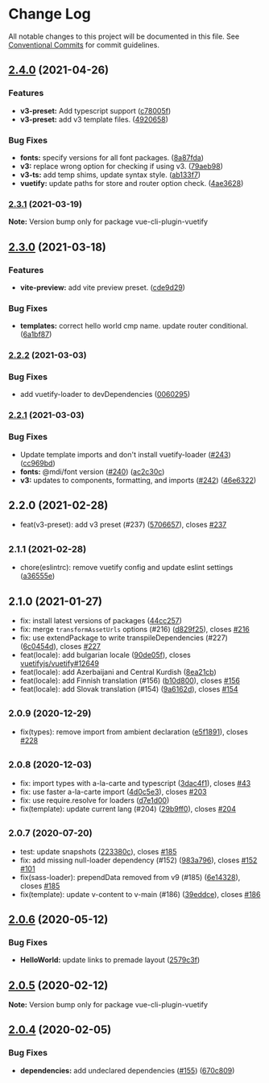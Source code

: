 # Change Log

All notable changes to this project will be documented in this file.
See [Conventional Commits](https://conventionalcommits.org) for commit guidelines.

## [2.4.0](https://github.com/vuetifyjs/vue-cli-plugin-vuetify/compare/vue-cli-plugin-vuetify@2.3.1...vue-cli-plugin-vuetify@2.4.0) (2021-04-26)


### Features

* **v3-preset:** Add typescript support ([c78005f](https://github.com/vuetifyjs/vue-cli-plugin-vuetify/commit/c78005f01cf2647a393f848714ad5c7cc8800602))
* **v3-preset:** add v3 template files. ([4920658](https://github.com/vuetifyjs/vue-cli-plugin-vuetify/commit/49206585e5204f26224726561d1b8e25f67fb6f0))


### Bug Fixes

* **fonts:** specify versions for all font packages. ([8a87fda](https://github.com/vuetifyjs/vue-cli-plugin-vuetify/commit/8a87fda3d330d02c17500a7ecf8a7c58b9a26f13))
* **v3:** replace wrong option for checking if using v3. ([79aeb98](https://github.com/vuetifyjs/vue-cli-plugin-vuetify/commit/79aeb98d470de26f3027c16faef817e1f777ffef))
* **v3-ts:** add temp shims, update syntax style. ([ab133f7](https://github.com/vuetifyjs/vue-cli-plugin-vuetify/commit/ab133f7e7b8de85a3553536d5d26c98fc01101c1))
* **vuetify:** update paths for store and router option check. ([4ae3628](https://github.com/vuetifyjs/vue-cli-plugin-vuetify/commit/4ae36285b2ff7d4a63cce7f25fb0a8c6b4b1c5c2))



### [2.3.1](https://github.com/vuetifyjs/vue-cli-plugin-vuetify/compare/vue-cli-plugin-vuetify@2.3.0...vue-cli-plugin-vuetify@2.3.1) (2021-03-19)

**Note:** Version bump only for package vue-cli-plugin-vuetify





## [2.3.0](https://github.com/vuetifyjs/vue-cli-plugin-vuetify/compare/vue-cli-plugin-vuetify@2.2.2...vue-cli-plugin-vuetify@2.3.0) (2021-03-18)


### Features

* **vite-preview:** add vite preview preset. ([cde9d29](https://github.com/vuetifyjs/vue-cli-plugin-vuetify/commit/cde9d297f19ca7de6ec2ee0a85d677b0d73e53e8))


### Bug Fixes

* **templates:** correct hello world cmp name. update router conditional. ([6a1bf87](https://github.com/vuetifyjs/vue-cli-plugin-vuetify/commit/6a1bf87d1c7fdc474db2b8095f375532dbc71cdc))



### [2.2.2](https://github.com/vuetifyjs/vue-cli-plugin-vuetify/compare/vue-cli-plugin-vuetify@2.2.1...vue-cli-plugin-vuetify@2.2.2) (2021-03-03)


### Bug Fixes

* add vuetify-loader to devDependencies ([0060295](https://github.com/vuetifyjs/vue-cli-plugin-vuetify/commit/00602957f97cd4f84d65749ee0f873314ec92076))



### [2.2.1](https://github.com/vuetifyjs/vue-cli-plugin-vuetify/compare/vue-cli-plugin-vuetify@2.2.0...vue-cli-plugin-vuetify@2.2.1) (2021-03-03)


### Bug Fixes

* Update template imports and don't install vuetify-loader ([#243](https://github.com/vuetifyjs/vue-cli-plugin-vuetify/issues/243)) ([cc969bd](https://github.com/vuetifyjs/vue-cli-plugin-vuetify/commit/cc969bdda4291fccbf04d103bb5374b5db570956))
* **fonts:** @mdi/font version ([#240](https://github.com/vuetifyjs/vue-cli-plugin-vuetify/issues/240)) ([ac2c30c](https://github.com/vuetifyjs/vue-cli-plugin-vuetify/commit/ac2c30ce917b9c2e7933ee23a8141f1bddaf76f1))
* **v3:** updates to components, formatting, and imports ([#242](https://github.com/vuetifyjs/vue-cli-plugin-vuetify/issues/242)) ([46e6322](https://github.com/vuetifyjs/vue-cli-plugin-vuetify/commit/46e63226da828b36fbfd1a711a4ef3e7ec894d6d))



## 2.2.0 (2021-02-28)

* feat(v3-preset): add v3 preset (#237) ([5706657](https://github.com/vuetifyjs/vue-cli-plugin-vuetify/commit/5706657)), closes [#237](https://github.com/vuetifyjs/vue-cli-plugin-vuetify/issues/237)





## <small>2.1.1 (2021-02-28)</small>

* chore(eslintrc): remove vuetify config and update eslint settings ([a36555e](https://github.com/vuetifyjs/vue-cli-plugin-vuetify/commit/a36555e))





## 2.1.0 (2021-01-27)

* fix: install latest versions of packages ([44cc257](https://github.com/vuetifyjs/vue-cli-plugin-vuetify/commit/44cc257))
* fix: merge `transformAssetUrls` options (#216) ([d829f25](https://github.com/vuetifyjs/vue-cli-plugin-vuetify/commit/d829f25)), closes [#216](https://github.com/vuetifyjs/vue-cli-plugin-vuetify/issues/216)
* fix: use extendPackage to write transpileDependencies (#227) ([6c0454d](https://github.com/vuetifyjs/vue-cli-plugin-vuetify/commit/6c0454d)), closes [#227](https://github.com/vuetifyjs/vue-cli-plugin-vuetify/issues/227)
* feat(locale): add bulgarian locale ([90de05f](https://github.com/vuetifyjs/vue-cli-plugin-vuetify/commit/90de05f)), closes [vuetifyjs/vuetify#12649](https://github.com/vuetifyjs/vuetify/issues/12649)
* feat(locale): add Azerbaijani and Central Kurdish ([8ea21cb](https://github.com/vuetifyjs/vue-cli-plugin-vuetify/commit/8ea21cb))
* feat(locale): add Finnish translation (#156) ([b10d800](https://github.com/vuetifyjs/vue-cli-plugin-vuetify/commit/b10d800)), closes [#156](https://github.com/vuetifyjs/vue-cli-plugin-vuetify/issues/156)
* feat(locale): add Slovak translation (#154) ([9a6162d](https://github.com/vuetifyjs/vue-cli-plugin-vuetify/commit/9a6162d)), closes [#154](https://github.com/vuetifyjs/vue-cli-plugin-vuetify/issues/154)





## <small>2.0.9 (2020-12-29)</small>

* fix(types): remove import from ambient declaration ([e5f1891](https://github.com/vuetifyjs/vue-cli-plugin-vuetify/commit/e5f1891)), closes [#228](https://github.com/vuetifyjs/vue-cli-plugin-vuetify/issues/228)





## <small>2.0.8 (2020-12-03)</small>

* fix: import types with a-la-carte and typescript ([3dac4f1](https://github.com/vuetifyjs/vue-cli-plugin-vuetify/commit/3dac4f1)), closes [#43](https://github.com/vuetifyjs/vue-cli-plugin-vuetify/issues/43)
* fix: use faster a-la-carte import ([4d0c5e3](https://github.com/vuetifyjs/vue-cli-plugin-vuetify/commit/4d0c5e3)), closes [#203](https://github.com/vuetifyjs/vue-cli-plugin-vuetify/issues/203)
* fix: use require.resolve for loaders ([d7e1d00](https://github.com/vuetifyjs/vue-cli-plugin-vuetify/commit/d7e1d00))
* fix(template): update current lang (#204) ([29b9ff0](https://github.com/vuetifyjs/vue-cli-plugin-vuetify/commit/29b9ff0)), closes [#204](https://github.com/vuetifyjs/vue-cli-plugin-vuetify/issues/204)





## <small>2.0.7 (2020-07-20)</small>

* test: update snapshots ([223380c](https://github.com/vuetifyjs/vue-cli-plugin-vuetify/commit/223380c)), closes [#185](https://github.com/vuetifyjs/vue-cli-plugin-vuetify/issues/185)
* fix: add missing null-loader dependency (#152) ([983a796](https://github.com/vuetifyjs/vue-cli-plugin-vuetify/commit/983a796)), closes [#152](https://github.com/vuetifyjs/vue-cli-plugin-vuetify/issues/152) [#101](https://github.com/vuetifyjs/vue-cli-plugin-vuetify/issues/101)
* fix(sass-loader): prependData removed from v9 (#185) ([6e14328](https://github.com/vuetifyjs/vue-cli-plugin-vuetify/commit/6e14328)), closes [#185](https://github.com/vuetifyjs/vue-cli-plugin-vuetify/issues/185)
* fix(template): update v-content to v-main (#186) ([39eddce](https://github.com/vuetifyjs/vue-cli-plugin-vuetify/commit/39eddce)), closes [#186](https://github.com/vuetifyjs/vue-cli-plugin-vuetify/issues/186)





## [2.0.6](https://github.com/vuetifyjs/vue-cli-plugin-vuetify/compare/vue-cli-plugin-vuetify@2.0.5...vue-cli-plugin-vuetify@2.0.6) (2020-05-12)


### Bug Fixes

* **HelloWorld:** update links to premade layout ([2579c3f](https://github.com/vuetifyjs/vue-cli-plugin-vuetify/commit/2579c3f5692a7950842044b4b7401df1517c3d76))





## [2.0.5](https://github.com/vuetifyjs/vue-cli-plugin-vuetify/compare/vue-cli-plugin-vuetify@2.0.4...vue-cli-plugin-vuetify@2.0.5) (2020-02-12)

**Note:** Version bump only for package vue-cli-plugin-vuetify





## [2.0.4](https://github.com/vuetifyjs/vue-cli-plugin-vuetify/compare/vue-cli-plugin-vuetify@2.0.3...vue-cli-plugin-vuetify@2.0.4) (2020-02-05)


### Bug Fixes

* **dependencies:** add undeclared dependencies ([#155](https://github.com/vuetifyjs/vue-cli-plugin-vuetify/issues/155)) ([670c809](https://github.com/vuetifyjs/vue-cli-plugin-vuetify/commit/670c809faff076a30d0169e7499323ccc1d8f876))
